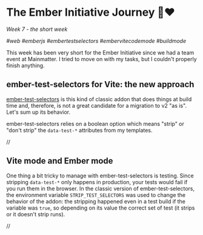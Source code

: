 # The Ember Initiative Journey 🐹❤️

_Week 7 - the short week_

_#web #emberjs #embertestselectors #embervitecodemode #buildmode_

This week has been very short for the Ember Initiative since we had a team event at Mainmatter. I tried to move on with my tasks, but I couldn't properly finish anything.

## ember-test-selectors for Vite: the new approach

[ember-test-selectors](https://github.com/mainmatter/ember-test-selectors) is this kind of classic addon that does things at build time and, therefore, is not a great candidate for a migration to v2 "as is". Let's sum up its behavior.

ember-test-selectors relies on a boolean option which means "strip" or "don't strip" the `data-test-*` attributes from my templates. 

//

## Vite mode and Ember mode

One thing a bit tricky to manage with ember-test-selectors is testing. Since stripping `data-test-*` only happens in production, your tests would fail if you run them in the browser. In the classic version of ember-test-selectors, the environment variable `STRIP_TEST_SELECTORS` was used to change the behavior of the addon: the stripping happened even in a test build if the variable was `true`, so depending on its value the correct set of test (it strips or it doesn't strip runs). 

//
